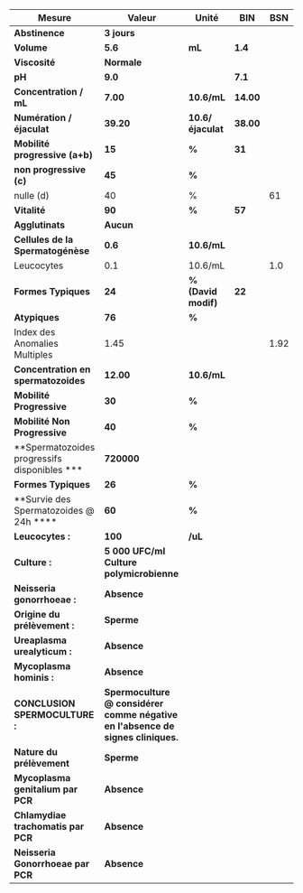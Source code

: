 |                   Mesure                   |                                     Valeur                                    |       Unité       |   BIN   | BSN|
|--------------------------------------------|-------------------------------------------------------------------------------|-------------------|---------|----|
|               **Abstinence**               |                                  **3 jours**                                  |                   |         |    |
|                 **Volume**                 |                                    **5.6**                                    |       **mL**      | **1.4** |    |
|                **Viscosité**               |                                  **Normale**                                  |                   |         |    |
|                   **pH**                   |                                    **9.0**                                    |                   | **7.1** |    |
|           **Concentration / mL**           |                                    **7.00**                                   |    **10.6/mL**    |**14.00**|    |
|          **Numération / éjaculat**         |                                   **39.20**                                   | **10.6/éjaculat** |**38.00**|    |
|       **Mobilité progressive (a+b)**       |                                     **15**                                    |       **%**       |  **31** |    |
|           **non progressive (c)**          |                                     **45**                                    |       **%**       |         |    |
|                  nulle (d)                 |                                       40                                      |         %         |         | 61 |
|                **Vitalité**                |                                     **90**                                    |       **%**       |  **57** |    |
|               **Agglutinats**              |                                   **Aucun**                                   |                   |         |    |
|      **Cellules de la Spermatogénèse**     |                                    **0.6**                                    |    **10.6/mL**    |         |    |
|                 Leucocytes                 |                                      0.1                                      |      10.6/mL      |         | 1.0|
|             **Formes Typiques**            |                                     **24**                                    |**% (David modif)**|  **22** |    |
|                **Atypiques**               |                                     **76**                                    |       **%**       |         |    |
|        Index des Anomalies Multiples       |                                      1.45                                     |                   |         |1.92|
|     **Concentration en spermatozoides**    |                                   **12.00**                                   |    **10.6/mL**    |         |    |
|          **Mobilité Progressive**          |                                     **30**                                    |       **%**       |         |    |
|        **Mobilité Non Progressive**        |                                     **40**                                    |       **%**       |         |    |
|**Spermatozoides progressifs disponibles ***|                                   **720000**                                  |                   |         |    |
|             **Formes Typiques**            |                                     **26**                                    |       **%**       |         |    |
|   **Survie des Spermatozoides @ 24h ****   |                                     **60**                                    |       **%**       |         |    |
|              **Leucocytes :**              |                                    **100**                                    |      **/uL**      |         |    |
|                **Culture :**               |                    **5 000 UFC/ml Culture polymicrobienne**                   |                   |         |    |
|         **Neisseria gonorrhoeae :**        |                                  **Absence**                                  |                   |         |    |
|        **Origine du prélèvement :**        |                                   **Sperme**                                  |                   |         |    |
|        **Ureaplasma urealyticum :**        |                                  **Absence**                                  |                   |         |    |
|          **Mycoplasma hominis :**          |                                  **Absence**                                  |                   |         |    |
|       **CONCLUSION SPERMOCULTURE :**       |**Spermoculture @ considérer comme négative en l'absence de signes cliniques.**|                   |         |    |
|          **Nature du prélèvement**         |                                   **Sperme**                                  |                   |         |    |
|      **Mycoplasma genitalium par PCR**     |                                  **Absence**                                  |                   |         |    |
|     **Chlamydiae trachomatis par PCR**     |                                  **Absence**                                  |                   |         |    |
|      **Neisseria Gonorrhoeae par PCR**     |                                  **Absence**                                  |                   |         |    |
